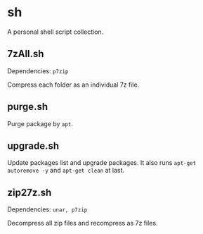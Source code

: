 # sh

A personal shell script collection.

## 7zAll.sh

Dependencies: `p7zip`

Compress each folder as an individual 7z file.

## purge.sh

Purge package by `apt`.

## upgrade.sh

Update packages list and upgrade packages. It also runs `apt-get autoremove -y` and `apt-get clean` at last.

## zip27z.sh

Dependencies: `unar, p7zip`

Decompress all zip files and recompress as 7z files.
